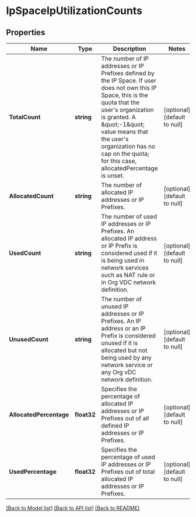 # IpSpaceIpUtilizationCounts

## Properties
Name | Type | Description | Notes
------------ | ------------- | ------------- | -------------
**TotalCount** | **string** | The number of IP addresses or IP Prefixes defined by the IP Space. If user does not own this IP Space, this is the quota that the user&#39;s organization is granted. A \&quot;-1\&quot; value means that the user&#39;s organization has no cap on the quota; for this case, allocatedPercentage is unset.  | [optional] [default to null]
**AllocatedCount** | **string** | The number of allocated IP addresses or IP Prefixes. | [optional] [default to null]
**UsedCount** | **string** | The number of used IP addresses or IP Prefixes. An allocated IP address or IP Prefix is considered used if it is being used in network services such as NAT rule or in Org VDC network definition.  | [optional] [default to null]
**UnusedCount** | **string** | The number of unused IP addresses or IP Prefixes. An IP address or an IP Prefix is considered unused if it is allocated but not being used by any network service or any Org vDC network definition.  | [optional] [default to null]
**AllocatedPercentage** | **float32** | Specifies the percentage of allocated IP addresses or IP Prefixes out of all defined IP addresses or IP Prefixes. | [optional] [default to null]
**UsedPercentage** | **float32** | Specifies the percentage of used IP addresses or IP Prefixes out of total allocated IP addresses or IP Prefixes. | [optional] [default to null]

[[Back to Model list]](../README.md#documentation-for-models) [[Back to API list]](../README.md#documentation-for-api-endpoints) [[Back to README]](../README.md)


